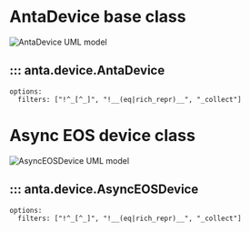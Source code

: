 <!--
  ~ Copyright (c) 2023-2025 Arista Networks, Inc.
  ~ Use of this source code is governed by the Apache License 2.0
  ~ that can be found in the LICENSE file.
  -->

# AntaDevice base class

![AntaDevice UML model](../imgs/uml/anta.device.AntaDevice.jpeg)

## ::: anta.device.AntaDevice

    options:
      filters: ["!^_[^_]", "!__(eq|rich_repr)__", "_collect"]

# Async EOS device class

![AsyncEOSDevice UML model](../imgs/uml/anta.device.AsyncEOSDevice.jpeg)

<!-- _collect must be last to be kept -->

## ::: anta.device.AsyncEOSDevice

    options:
      filters: ["!^_[^_]", "!__(eq|rich_repr)__", "_collect"]
